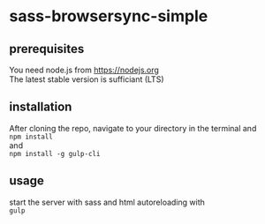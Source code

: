 # sass-browsersync-simple

## prerequisites
You need node.js from https://nodejs.org  
The latest stable version is sufficiant (LTS)

## installation
After cloning the repo, navigate to your directory in the terminal and  
```npm install```  
and  
```npm install -g gulp-cli```

## usage
start the server with sass and html autoreloading with  
```gulp```